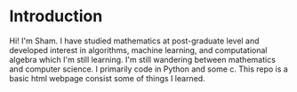 # Introduction
Hi! I'm Sham. I have studied mathematics at post-graduate level and developed interest in algorithms, machine learning, and computational algebra which I'm still learning. I'm still wandering between mathematics and computer science. I primarily code in Python and some c.
This repo is a basic html webpage consist some of things I learned.
